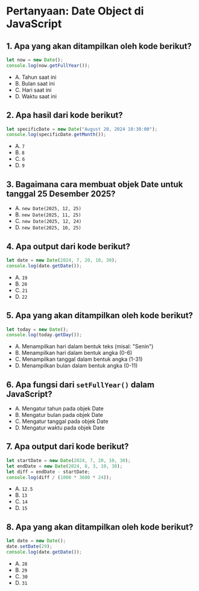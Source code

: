 
# Pertanyaan: Date Object di JavaScript

## 1. Apa yang akan ditampilkan oleh kode berikut?
```javascript
let now = new Date();
console.log(now.getFullYear());
```
- A. Tahun saat ini
- B. Bulan saat ini
- C. Hari saat ini
- D. Waktu saat ini

## 2. Apa hasil dari kode berikut?
```javascript
let specificDate = new Date("August 20, 2024 10:30:00");
console.log(specificDate.getMonth());
```
- A. `7`
- B. `8`
- C. `6`
- D. `9`

## 3. Bagaimana cara membuat objek Date untuk tanggal 25 Desember 2025?
- A. `new Date(2025, 12, 25)`
- B. `new Date(2025, 11, 25)`
- C. `new Date(2025, 12, 24)`
- D. `new Date(2025, 10, 25)`

## 4. Apa output dari kode berikut?
```javascript
let date = new Date(2024, 7, 20, 10, 30);
console.log(date.getDate());
```
- A. `19`
- B. `20`
- C. `21`
- D. `22`

## 5. Apa yang akan ditampilkan oleh kode berikut?
```javascript
let today = new Date();
console.log(today.getDay());
```
- A. Menampilkan hari dalam bentuk teks (misal: "Senin")
- B. Menampilkan hari dalam bentuk angka (0-6)
- C. Menampilkan tanggal dalam bentuk angka (1-31)
- D. Menampilkan bulan dalam bentuk angka (0-11)

## 6. Apa fungsi dari `setFullYear()` dalam JavaScript?
- A. Mengatur tahun pada objek Date
- B. Mengatur bulan pada objek Date
- C. Mengatur tanggal pada objek Date
- D. Mengatur waktu pada objek Date

## 7. Apa output dari kode berikut?
```javascript
let startDate = new Date(2024, 7, 20, 10, 30);
let endDate = new Date(2024, 8, 3, 10, 30);
let diff = endDate - startDate;
console.log(diff / (1000 * 3600 * 24));
```
- A. `12.5`
- B. `13`
- C. `14`
- D. `15`

## 8. Apa yang akan ditampilkan oleh kode berikut?
```javascript
let date = new Date();
date.setDate(29);
console.log(date.getDate());
```
- A. `28`
- B. `29`
- C. `30`
- D. `31`
